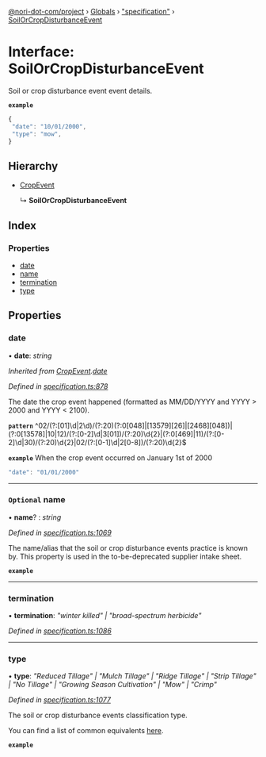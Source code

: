 [@nori-dot-com/project](../README.md) › [Globals](../globals.md) › ["specification"](../modules/_specification_.md) › [SoilOrCropDisturbanceEvent](_specification_.soilorcropdisturbanceevent.md)

# Interface: SoilOrCropDisturbanceEvent

Soil or crop disturbance event event details.

**`example`** 

```js
{
 "date": "10/01/2000",
 "type": "mow",
}
```

## Hierarchy

* [CropEvent](_specification_.cropevent.md)

  ↳ **SoilOrCropDisturbanceEvent**

## Index

### Properties

* [date](_specification_.soilorcropdisturbanceevent.md#date)
* [name](_specification_.soilorcropdisturbanceevent.md#optional-name)
* [termination](_specification_.soilorcropdisturbanceevent.md#termination)
* [type](_specification_.soilorcropdisturbanceevent.md#type)

## Properties

###  date

• **date**: *string*

*Inherited from [CropEvent](_specification_.cropevent.md).[date](_specification_.cropevent.md#date)*

*Defined in [specification.ts:878](https://github.com/nori-dot-eco/nori-dot-com/blob/72b033e/packages/project/src/specification.ts#L878)*

The date the crop event happened (formatted as MM/DD/YYYY and YYYY > 2000 and YYYY < 2100).

**`pattern`** ^02\/(?:[01]\d|2\d)\/(?:20)(?:0[048]|[13579][26]|[2468][048])|(?:0[13578]|10|12)\/(?:[0-2]\d|3[01])\/(?:20)\d{2}|(?:0[469]|11)\/(?:[0-2]\d|30)\/(?:20)\d{2}|02\/(?:[0-1]\d|2[0-8])\/(?:20)\d{2}$

**`example`** <caption>When the crop event occurred on January 1st of 2000</caption>

```js
"date": "01/01/2000"
```

___

### `Optional` name

• **name**? : *string*

*Defined in [specification.ts:1069](https://github.com/nori-dot-eco/nori-dot-com/blob/72b033e/packages/project/src/specification.ts#L1069)*

The name/alias that the soil or crop disturbance events practice is known by. This property is used in the to-be-deprecated supplier intake sheet.

**`example`** 

___

###  termination

• **termination**: *"winter killed" | "broad-spectrum herbicide"*

*Defined in [specification.ts:1086](https://github.com/nori-dot-eco/nori-dot-com/blob/72b033e/packages/project/src/specification.ts#L1086)*

___

###  type

• **type**: *"Reduced Tillage" | "Mulch Tillage" | "Ridge Tillage" | "Strip Tillage" | "No Tillage" | "Growing Season Cultivation" | "Mow" | "Crimp"*

*Defined in [specification.ts:1077](https://github.com/nori-dot-eco/nori-dot-com/blob/72b033e/packages/project/src/specification.ts#L1077)*

The soil or crop disturbance events classification type.

You can find a list of common equivalents [here](https://go.nori.com/inputs).

**`example`**
